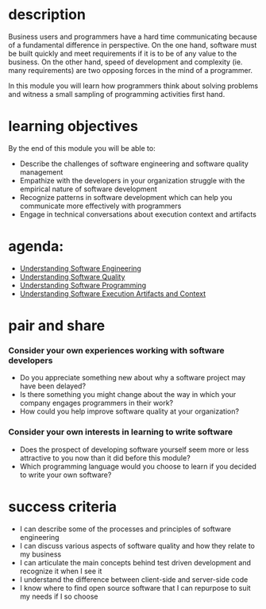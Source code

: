 # description

Business users and programmers have a hard time communicating because of a fundamental difference in perspective.  On the one hand, software must be built quickly and meet requirements if it is to be of any value to the business.  On the other hand, speed of development and complexity (ie. many requirements) are two opposing forces in the mind of a programmer.

In this module you will learn how programmers think about solving problems and witness a small sampling of programming activities first hand.

# learning objectives

By the end of this module you will be able to:

- Describe the challenges of software engineering and software quality management
- Empathize with the developers in your organization struggle with the empirical nature of software development
- Recognize patterns in software development which can help you communicate more effectively with programmers
- Engage in technical conversations about execution context and artifacts

# agenda:

- [Understanding Software Engineering](/activity-4-1)
- [Understanding Software Quality](/activity-4-2)
- [Understanding Software Programming](/activity-4-3)
- [Understanding Software Execution Artifacts and Context](/activity-4-4)

# pair and share

### Consider your own experiences working with software developers

- Do you appreciate something new about why a software project may have been delayed?
- Is there something you might change about the way in which your company engages programmers in their work?
- How could you help improve software quality at your organization?

### Consider your own interests in learning to write software

- Does the prospect of developing software yourself seem more or less attractive to you now than it did before this module?
- Which programming language would you choose to learn if you decided to write your own software?

# success criteria

- I can describe some of the processes and principles of software engineering 
- I can discuss various aspects of software quality and how they relate to my business
- I can articulate the main concepts behind test driven development and recognize it when I see it
- I understand the difference between client-side and server-side code
- I know where to find open source software that I can repurpose to suit my needs if I so choose
